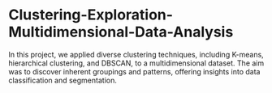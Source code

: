 # Clustering-Exploration-Multidimensional-Data-Analysis
In this project, we applied diverse clustering techniques, including K-means, hierarchical clustering, and DBSCAN, to a multidimensional dataset. The aim was to discover inherent groupings and patterns, offering insights into data classification and segmentation.
